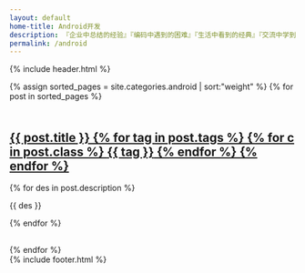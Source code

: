 ```yaml
---
layout: default
home-title: Android开发
description: 『企业中总结的经验』『编码中遇到的困难』『生活中看到的经典』『交流中学到的方法』
permalink: /android
---
```


{% include header.html %}

<main class="theme-default-content custom content__default">
				<div>
					<div class="features" style="margin-top: 0;padding-top: 0;border-top: none;">
						{% assign sorted_pages = site.categories.android | sort:"weight" %}
						{% for post in sorted_pages %}
						<div class="feature">
							<h2>
								<a data-instant="" href="{{ post.url }}" target="_blank" class="flex">
									<div class="icon-svg mr10 icon-svg-panlinker" style="height:1.4rem;width:1.4rem;"></div>
									{{ post.title }}
									{% for tag in post.tags %}
									{% for c in post.class %}
									<span class="{{ c }}">{{ tag }}</span>
									{% endfor %}
									{% endfor %}
								</a>
							</h2>
							{% for des in post.description %}
							<p>{{ des }}</p>
							{% endfor %}
							<div class="icon-svg icon-svg-tm" style="height:16px;width:16px;"></div>
							<p></p>
						</div>
						{% endfor %}
					</div>
				</div>
			</div>
</main>
{% include footer.html %}
